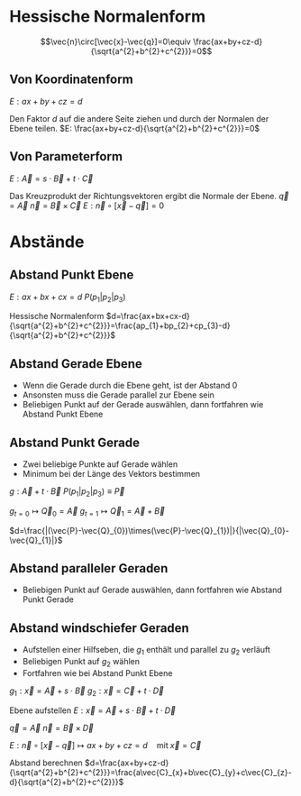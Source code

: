 # Hessische Normalenform

$$\vec{n}\circ[\vec{x}-\vec{q}]=0\equiv \frac{ax+by+cz-d}{\sqrt{a^{2}+b^{2}+c^{2}}}=0$$

## Von Koordinatenform

$E: ax+by+cz=d$

Den Faktor $d$ auf die andere Seite ziehen und durch der Normalen der Ebene teilen.
$E: \frac{ax+by+cz-d}{\sqrt{a^{2}+b^{2}+c^{2}}}=0$

## Von Parameterform

$E: \vec{A}=s\cdot\vec{B}+t\cdot\vec{C}$

Das Kreuzprodukt der Richtungsvektoren ergibt die Normale der Ebene.
$\vec{q}=\vec{A}$
$\vec{n}=\vec{B}\times\vec{C}$
$E:\vec{n}\circ[\vec{x}-\vec{q}]=0$

# Abstände

## Abstand Punkt Ebene

$E:ax+bx+cx=d$
$P(p_{1}|p_{2}|p_{3})$

Hessische Normalenform
$d=\frac{ax+bx+cx-d}{\sqrt{a^{2}+b^{2}+c^{2}}}=\frac{ap_{1}+bp_{2}+cp_{3}-d}{\sqrt{a^{2}+b^{2}+c^{2}}}$

## Abstand Gerade Ebene

- Wenn die Gerade durch die Ebene geht, ist der Abstand 0
- Ansonsten muss die Gerade parallel zur Ebene sein
- Beliebigen Punkt auf der Gerade auswählen, dann fortfahren wie Abstand Punkt Ebene

## Abstand Punkt Gerade

- Zwei beliebige Punkte auf Gerade wählen
- Minimum bei der Länge des Vektors bestimmen

$g:\vec{A}+t\cdot\vec{B}$
$P(p_{1}|p_{2}|p_{3})\equiv\vec{P}$

$g_{t=0}\mapsto\vec{Q}_{0}=\vec{A}$
$g_{t=1}\mapsto\vec{Q}_{1}=\vec{A}+\vec{B}$

$d=\frac{|(\vec{P}-\vec{Q}_{0})\times(\vec{P}-\vec{Q}_{1})|}{|\vec{Q}_{0}-\vec{Q}_{1}|}$

## Abstand paralleler Geraden

- Beliebigen Punkt auf Gerade auswählen, dann fortfahren wie Abstand Punkt Gerade

## Abstand windschiefer Geraden

- Aufstellen einer Hilfseben, die $g_{1}$ enthält und parallel zu $g_{2}$ verläuft
- Beliebigen Punkt auf $g_{2}$ wählen
- Fortfahren wie bei Abstand Punkt Ebene

$g_{1}:\vec{x}=\vec{A}+s\cdot\vec{B}$
$g_{2}:\vec{x}=\vec{C}+t\cdot\vec{D}$

Ebene aufstellen
$E:\vec{x}=\vec{A}+s\cdot\vec{B}+t\cdot\vec{D}$

$\vec{q}=\vec{A}$
$\vec{n}=\vec{B}\times\vec{D}$

$E:\vec{n}\circ\big[\vec{x}-\vec{q}\big]\mapsto ax+by+cz=d\quad\text{mit}\;\vec{x}=\vec{C}$

Abstand berechnen
$d=\frac{ax+by+cz-d}{\sqrt{a^{2}+b^{2}+c^{2}}}=\frac{a\vec{C}_{x}+b\vec{C}_{y}+c\vec{C}_{z}-d}{\sqrt{a^{2}+b^{2}+c^{2}}}$